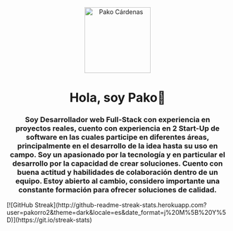 <div id="header" align="center">
	<img src="https://pakodev.site/static/media/pako.950a7ede47222e6bb4b0.png" width="150" alt="Pako Cárdenas">
	<h1>Hola, soy Pako🤚</h1>
	<h3 aling="center">Soy Desarrollador web Full-Stack con experiencia en proyectos reales, cuento con experiencia en 2 Start-Up de software en las cuales participe en diferentes áreas, principalmente en el desarrollo de la idea hasta su uso en campo. Soy un apasionado por la tecnología y en particular el desarrollo por la capacidad de crear soluciones. Cuento con buena actitud y habilidades de colaboración dentro de un equipo. Estoy abierto al cambio, considero importante una constante formación para ofrecer soluciones de calidad.</h3>
</div>
[![GitHub Streak](http://github-readme-streak-stats.herokuapp.com?user=pakorro2&theme=dark&locale=es&date_format=j%20M%5B%20Y%5D)](https://git.io/streak-stats)
<!--
**pakorro2/pakorro2** is a ✨ _special_ ✨ repository because its `README.md` (this file) appears on your GitHub profile.

Here are some ideas to get you started:

- 🔭 I’m currently working on ...
- 🌱 I’m currently learning ...
- 👯 I’m looking to collaborate on ...
- 🤔 I’m looking for help with ...
- 💬 Ask me about ...
- 📫 How to reach me: ...
- 😄 Pronouns: ...
- ⚡ Fun fact: ...
-->
